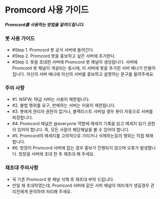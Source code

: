 # Promcord 사용 가이드
#### _Promcord를 사용하는 방법을 알려드립니다._

### 봇 사용 가이드

- #Step 1. Promcord 봇 공식 서버에 들어간다.
- #Step 2. Promcord 봇을 홍보하고 싶은 서버에 추가한다.
- #Step 3. 봇을 초대한 서버에 Promcord 봇 채널이 생성됩니다. 
서버에 Promcord 봇 채널이 개설되는 동시에, 이 서버에 봇을 추가한 서버 배너가 만들어 집니다.
자신의 서버 배너에 자신의 서버를 홍보하고 설명하는 문구를 올려주세요.

### 주의 사항

- #1. NSFW, 19금 서버는 사용이 제한됩니다.
- #2. 불법 행위를 요구, 판매하는 서버는 이용이 제한됩니다.
- #3. 봇에게 관리자 권한이 없거나, 블랙리스트 서버일 경우 봇이 자동으로 서버를 퇴장합니다.
- #4. Promcord 채널은 @everyone 역할에 메세지 기록을 읽고 메세지 읽기 권한이 있어야 합니다. 즉, 모든 사람이 해당채널을 볼 수 있어야 합니다.
- #5. Promcord의 메세지를 고의적으로 가리거나 삭제하는등의 행위는 직접 제재 합니다.
- #6. 방장이 Promcord 서버에 없는 경우 홍보가 진행되지 않으며 오류가 발생합니다.
방장을 서버에 초대 한 후 재초대 해 주세요.

### 재초대 주의사항

- 꼭 기존 Promcord 봇 채널 삭제 후 재초대 부탁 드립니다.
- 만일 재 초대하였는데, Promcord 서버에 같은 서버 채널이 여러개가 생길경우 관리진에게 문의하여 처리해 주세요.